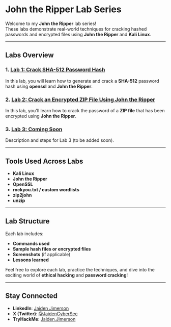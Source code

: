 # John the Ripper Lab Series

Welcome to my **John the Ripper** lab series!  
These labs demonstrate real-world techniques for cracking hashed passwords and encrypted files using **John the Ripper** and **Kali Linux**.

---

## Labs Overview

### 1. [Lab 1: Crack SHA-512 Password Hash](./lab1/README.md)  
In this lab, you will learn how to generate and crack a **SHA-512** password hash using **openssl** and **John the Ripper**.

### 2. [Lab 2: Crack an Encrypted ZIP File Using John the Ripper](./labs2/README.md)
In this lab, you'll learn how to crack the password of a **ZIP file** that has been encrypted using **John the Ripper**.

### 3. [Lab 3: Coming Soon](./lab3/README.md)  
Description and steps for Lab 3 (to be added soon).

---

## Tools Used Across Labs

- **Kali Linux**  
- **John the Ripper**  
- **OpenSSL**  
- **rockyou.txt / custom wordlists**  
- **zip2john**  
- **unzip**

---

## Lab Structure

Each lab includes:
- **Commands used**  
- **Sample hash files or encrypted files**  
- **Screenshots** (if applicable)  
- **Lessons learned**  

Feel free to explore each lab, practice the techniques, and dive into the exciting world of **ethical hacking** and **password cracking**!

---

## Stay Connected

- **LinkedIn**: [Jaiden Jimerson](https://www.linkedin.com/in/jaiden-jimerson-319995140)  
- **X (Twitter)**: [@JaidenCyberSec](https://x.com/JaidenCyberSec)  
- **TryHackMe**: [Jaiden.Jimerson](https://tryhackme.com/p/Jaiden.Jimerson)
